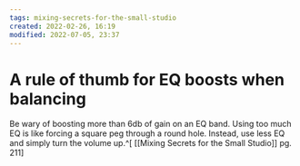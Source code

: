 ```yaml
---
tags: mixing-secrets-for-the-small-studio 
created: 2022-02-26, 16:19
modified: 2022-07-05, 23:37
---
```


# A rule of thumb for EQ boosts when balancing
Be wary of boosting more than 6db of gain on an EQ band. Using too much EQ is like forcing a square peg through a round hole. Instead, use less EQ and simply turn the volume up.^[ [[Mixing Secrets for the Small Studio]] pg. 211]